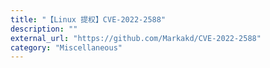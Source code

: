 ```yaml
---
title: "【Linux 提权】CVE-2022-2588"
description: ""
external_url: "https://github.com/Markakd/CVE-2022-2588"
category: "Miscellaneous"
---
```

